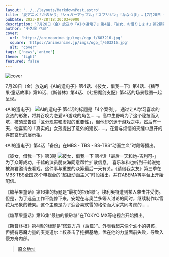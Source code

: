 ```yaml
---
layout: '../../layouts/MarkdownPost.astro'
title: '夏アニメ「かのかり」「シュガーアップル」「スプリガン」「ななつま」…【7月28日（金）放送】あらすじ・先行場面カット'
pubDate: 2023-07-28T18:30:03+0900
description: '7月28日（金）放送の『AIの遺電子』第4話、『彼女、お借りします』第2期第『シュガーアップル・フェアリーテイル』第16話、『七つの魔剣が支配する』第4話、『スプリガン』第4話の場面カットをまとめてお届けする。'
author: '小久保 花奈'
cover:
  url: 'https://animeanime.jp/imgs/ogp_f/603216.jpg'
  square: 'https://animeanime.jp/imgs/ogp_f/603216.jpg'
  alt: "cover"
tags: ['news','anime']
theme: 'light'
featured: false
---
```


![cover](https://animeanime.jp/imgs/ogp_f/603216.jpg)

7月28日（金）放送的《AI的遗电子》第4话、《彼女，借我一下》第4话、《糖苹果·童话故事》第16话、《斯普林》第4话、《七把魔剑支配》第4话的场景截图一起呈现。

《AI的遗电子》
![AI的遗电子](https://animeanime.jp/imgs/zoom/603210.jpg)
第4话的标题是「4个案例」。
通过让AI学习喜欢的女孩的形象，将其召唤为恋爱VR游戏的角色……。高中生野崎为了这个秘技而入坑，被须堂告诫「区分现实和虚拟的重要性」，但他却沉迷于游戏之中。然后有一天，他喜欢的「真实的」女孩提出了意外的建议……。在爱与烦恼的夹缝中展开的喜怒哀乐的展示柜。

《AI的遗电子》第4话「备份」在MBS・TBS・BS-TBS“动画主义”时段等播出。

《彼女，借我一下》第3期
![彼女，借我一下](https://animeanime.jp/imgs/zoom/603221.jpg)
第4话「最后一天和她-吉利可-」
为了众筹成功，千鹤的演员朋友海同意帮忙扩散信息。
喜乐和和也听到千鹤说她被海君邀请去看戏。这件事与重要的众筹最后一天有关。《请借我女友》第三季在MBS·TBS全国28个电视台的“超级动画主义”时段播出，并在ABEMA等平台上开始配信。

《糖苹果童话》第16集的标题是“最初的银砂糖”。埃利奥特遭到某人袭击并受伤。但是，为了选品工作不能停下来，安妮在与奥兰多等人讨论的同时，继续制作以雪花为形象的糖果。这个主题是为了迎合喜欢雪的格伦而大家共同考虑的......

《糖苹果童话》第16集“最初的银砂糖”在TOKYO MX等电视台开始播出。

《斯普林根》第4集的标题是“诺亚方舟（后篇）”。外表看起来像个幼小的男孩，但拥有恶魔力量的麦克道尔上校袭击了挖掘基地，优在他的力量面前失败，导致入侵方舟内部。

>[原文地址](https://animeanime.jp/article/2023/07/28/78900.html)  